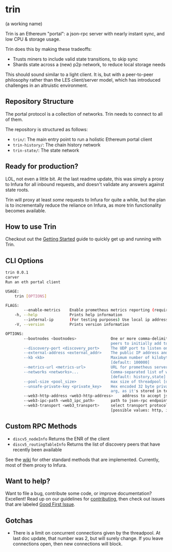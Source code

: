 # trin
(a working name)

Trin is an Ethereum "portal": a json-rpc server with nearly instant sync, and
low CPU & storage usage.

Trin does this by making these tradeoffs:
- Trusts miners to include valid state transitions, to skip sync
- Shards state across a (new) p2p network, to reduce local storage needs

This should sound similar to a light client. It is, but with a peer-to-peer
philosophy rather than the LES client/server model, which has introduced
challenges in an altruistic environment.

## Repository Structure

The portal protocol is a collection of networks. Trin needs to connect to all of them.

The repository is structured as follows:

- `trin/`: The main entry point to run a holistic Ethereum portal client
- `trin-history/`: The chain history network
- `trin-state/`: The state network

## Ready for production?

LOL, not even a little bit. At the last readme update, this was simply a proxy
to Infura for all inbound requests, and doesn't validate any answers against
state roots.

Trin will proxy at least *some* requests to Infura for quite a while, but the
plan is to incrementally reduce the reliance on Infura, as more trin
functionality becomes available.

## How to use Trin

Checkout out the [Getting Started](/docs/getting_started.md) guide to quickly get up and running with Trin.

## CLI Options
```sh
trin 0.0.1
carver
Run an eth portal client

USAGE:
    trin [OPTIONS]

FLAGS:
        --enable-metrics    Enable prometheus metrics reporting (requires --metrics-url)
    -h, --help              Prints help information
        --internal-ip       (For testing purposes) Use local ip address rather than external via STUN.
    -V, --version           Prints version information

OPTIONS:
        --bootnodes <bootnodes>               One or more comma-delimited base64-encoded ENR's or multiaddr strings of
                                              peers to initially add to the local routing table [default: ]
        --discovery-port <discovery_port>     The UDP port to listen on. [default: 9000]
        --external-address <external_addr>    The public IP address and port under which this node is accessible
        --kb <kb>                             Maximum number of kilobytes of total data to store in the DB
                                              [default: 100000]
        --metrics-url <metrics-url>           URL for prometheus server
        --networks <networks>...              Comma-separated list of which portal subnetworks to activate
                                              [default: history,state]
        --pool-size <pool_size>               max size of threadpool [default: 2]
        --unsafe-private-key <private_key>    Hex encoded 32 byte private key (considered unsafe to pass in pk as cli
                                              arg, as it's stored in terminal history - keyfile support coming soon)
        --web3-http-address <web3-http-address>    address to accept json-rpc http connections [default: 127.0.0.1:8545]
        --web3-ipc-path <web3_ipc_path>       path to json-rpc endpoint over IPC [default: /tmp/trin-jsonrpc.ipc]
        --web3-transport <web3_transport>     select transport protocol to serve json-rpc endpoint [default: ipc]
                                              [possible values: http, ipc]
```

## Custom RPC Methods
- `discv5_nodeInfo`             Returns the ENR of the client
- `discv5_routingTableInfo`     Returns the list of discovery peers that have recently been available

See the [wiki](https://eth.wiki/json-rpc/API#json-rpc-methods) for other standard methods that are implemented. Currently, most of them proxy to Infura.

## Want to help?

Want to file a bug, contribute some code, or improve documentation? Excellent! Read up on our
guidelines for [contributing](/docs/contributing.md),
then check out issues that are labeled
[Good First Issue](https://github.com/ethereum/trin/issues?q=is%3Aopen+is%3Aissue+label%3A%22good+first+issue%22).

## Gotchas

- There is a limit on concurrent connections given by the threadpool. At last
  doc update, that number was 2, but will surely change. If you leave
  connections open, then new connections will block.

